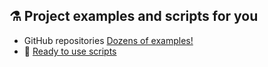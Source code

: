 ## ⚗️ Project examples and scripts for you

- GitHub repositories [Dozens of examples!](https://github.com/FactoryTalk-Optix)
- 👾 [Ready to use scripts](./Ready_to_use_scripts.md)


